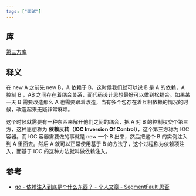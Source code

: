 ```yaml
---
tags: ["面试"]
---
```



## 库

[第三方库](../代码片段/Go/第三方包/第三方库.md)

## 释义

在 new A 之前先 new B，A 依赖于 B，这时候我们就可以说 B 是 A 的依赖，A 控制 B ，AB 之间存在着耦合关系，而代码设计思想最好可以做到松耦合。如果某一天 B 需要改造那么 A 也需要跟着改造，当有多个包存在着互相依赖的情况的时候，改造起来无疑非常麻烦。

这个时候就需要有一种东西来解开他们之间的耦合，把 A 对 B 的控制权交个第三方，这种思想称为 **依赖反转（IOC Inversion Of Control）**，这个第三方称为 IOC 容器。而 IOC 容器需要做的事就是 new 一个 B 出来，然后把这个 B 的实例注入到 A 里面去。然后 A 就可以正常使用基于 B 的方法了，这个过程称为依赖项注入，而基于 IOC 的这种方法就叫做依赖注入。

## 参考

- [go - 依赖注入到底是个什么东西？ - 个人文章 - SegmentFault 思否](https://segmentfault.com/a/1190000040436488)